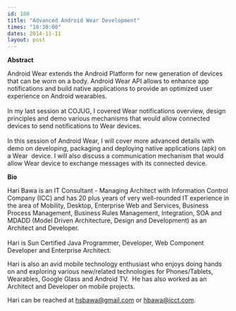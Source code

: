 ```yaml
---
id: 180
title: "Advanced Android Wear Development"
times: "18:30:00"
dates: 2014-11-11
layout: post
---
```

 **Abstract**

Android Wear extends the Android Platform for new generation of devices that can be worn on a body. Android Wear API allows to enhance app notifications and build native applications to provide an optimized user experience on Android wearables.  
&nbsp;  
In my last session at COJUG, I covered Wear notifications overview, design principles and demo various mechanisms that would allow connected devices to send notifications to Wear devices.  
&nbsp;  
In this session of Android Wear, I will cover more advanced details with demo on developing, packaging and deploying native applications (apk) on a Wear&nbsp; device. I will also discuss a communication mechanism that would allow Wear device to exchange messages with its connected device.  

**Bio**

Hari Bawa is an IT Consultant - Managing Architect with Information Control Company (ICC) and has 20 plus years of very well-rounded IT experience in the area of Mobility, Desktop, Enterprise Web and Services, Business Process Management, Business Rules Management, Integration, SOA and MDADD (Model Driven Architecture, Design and Development) as an Architect and Developer.  
&nbsp;  
Hari is Sun Certified Java Programmer, Developer, Web Component Developer and Enterprise Architect.  
  
Hari is also an avid mobile technology enthusiast who enjoys doing hands on and exploring various new/related technologies for Phones/Tablets, Wearables, Google Glass and Android TV.&nbsp; He has also worked as an Architect and Developer on mobile projects.  
  
Hari can be reached at hsbawa@gmail.com or hbawa@icct.com.

